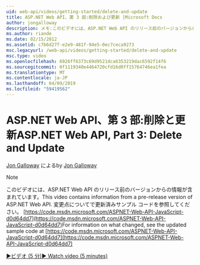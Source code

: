 ```yaml
---
uid: web-api/videos/getting-started/delete-and-update
title: ASP.NET Web API、第 3 部:削除および更新 |Microsoft Docs
author: jongalloway
description: メモ:このビデオには、ASP.NET Web API のリリース前のバージョンからの情報が含まれています。
ms.author: riande
ms.date: 02/15/2012
ms.assetid: c7b6d27f-e2e9-481f-94e5-0ec7ceca9273
msc.legacyurl: /web-api/videos/getting-started/delete-and-update
msc.type: video
ms.openlocfilehash: 6926ff6373c69d9521dca6353219dac6592f14f6
ms.sourcegitcommit: 0f1119340e4464720cfd16d0ff15764746ea1fea
ms.translationtype: MT
ms.contentlocale: ja-JP
ms.lasthandoff: 04/09/2019
ms.locfileid: "59419562"
---
```

# <a name="aspnet-web-api-part-3-delete-and-update"></a><span data-ttu-id="070cf-103">ASP.NET Web API、第 3 部:削除と更新</span><span class="sxs-lookup"><span data-stu-id="070cf-103">ASP.NET Web API, Part 3: Delete and Update</span></span>

<span data-ttu-id="070cf-104">[Jon Galloway](https://github.com/jongalloway) による</span><span class="sxs-lookup"><span data-stu-id="070cf-104">by [Jon Galloway](https://github.com/jongalloway)</span></span>

> [!NOTE]
> <span data-ttu-id="070cf-105">このビデオには、ASP.NET Web API のリリース前のバージョンからの情報が含まれています。</span><span class="sxs-lookup"><span data-stu-id="070cf-105">This video contains information from a pre-release version of ASP.NET Web API.</span></span> <span data-ttu-id="070cf-106">変更点についてで更新済みサンプル コードを参照してください。 [https://code.msdn.microsoft.com/ASPNET-Web-API-JavaScript-d0d64dd7](https://code.msdn.microsoft.com/ASPNET-Web-API-JavaScript-d0d64dd7)</span><span class="sxs-lookup"><span data-stu-id="070cf-106">For information on what changed, see the updated sample code at [https://code.msdn.microsoft.com/ASPNET-Web-API-JavaScript-d0d64dd7](https://code.msdn.microsoft.com/ASPNET-Web-API-JavaScript-d0d64dd7)</span></span>

[<span data-ttu-id="070cf-107">&#9654;ビデオ (5 分)</span><span class="sxs-lookup"><span data-stu-id="070cf-107">&#9654; Watch video (5 minutes)</span></span>](https://channel9.msdn.com/Blogs/ASP-NET-Site-Videos/delete-and-update)

